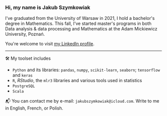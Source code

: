 ### Hi, my name is Jakub Szymkowiak

I've graduated from the University of Warsaw in 2021, I hold a bachelor's degree in Mathematics.
This fall, I've started master's programs in both Data analysis & data processing and Mathematics at the Adam Mickiewicz University, Poznań.

You're welcome to visit [my LinkedIn profile](https://www.linkedin.com/in/jakubszymkowiak/).

---

🛠️  My toolset includes

- ``Python`` and its libraries: ``pandas``, ``numpy``, ``scikit-learn``, ``seaborn``; ``tensorflow`` and ``keras``
- ``R``, *RStudio*, the ``mlr3`` libraries and various tools used in statistics
- ``PostgreSQL``
- ``Scala``

📬 You can contact me by e-mail: ``jakubszymkowiak@icloud.com``. Write to me in English, French, or Polish. 
